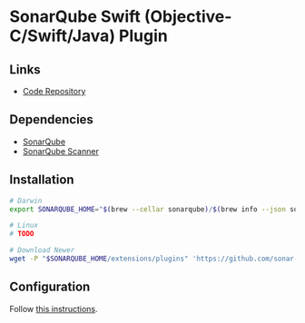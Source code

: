 # SonarQube Swift (Objective-C/Swift/Java) Plugin

## Links

- [Code Repository](https://github.com/sonar-next/sonar-swift)

## Dependencies

- [SonarQube](/sonarsource/sonarqube-ce.md)
- [SonarQube Scanner](/sonarsource/sonarqube-scanner.md)

## Installation

```sh
# Darwin
export SONARQUBE_HOME="$(brew --cellar sonarqube)/$(brew info --json sonarqube | jq -r '.[0].installed[0].version')/libexec"

# Linux
# TODO

# Download Newer
wget -P "$SONARQUBE_HOME/extensions/plugins" 'https://github.com/sonar-next/sonar-swift/releases/download/1.7.0/sonar-swift-plugin-1.7.0.jar'
```

## Configuration

Follow [this instructions](/sonarsource/sonarqube/sonarqube-scanner.md#configuration).
